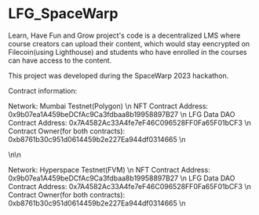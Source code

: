 # LFG_SpaceWarp
Learn, Have Fun and Grow project's code is a decentralized LMS where course creators can upload their content, which would stay eencrypted on Filecoin(using Lighthouse) and students who have enrolled in the courses can have access to the content.

This project was developed during the SpaceWarp 2023 hackathon.

Contract information:

Network: Mumbai Testnet(Polygon) \n
NFT Contract Address: 0x9b07ea1A459beDCfAc9Ca3fdbaa8b19958897B27 \n
LFG Data DAO Contract Address: 0x7A4582Ac33A4fe7eF46C096528FF0Fa65F01bCF3 \n
Contract Owner(for both contracts): 0xb8761b30c951d0614459b2e227Ea944df0314665 \n

\n\n

Network: Hyperspace Testnet(FVM) \n
NFT Contract Address: 0x9b07ea1A459beDCfAc9Ca3fdbaa8b19958897B27 \n
LFG Data DAO Contract Address: 0x7A4582Ac33A4fe7eF46C096528FF0Fa65F01bCF3 \n
Contract Owner(for both contracts): 0xb8761b30c951d0614459b2e227Ea944df0314665 \n


